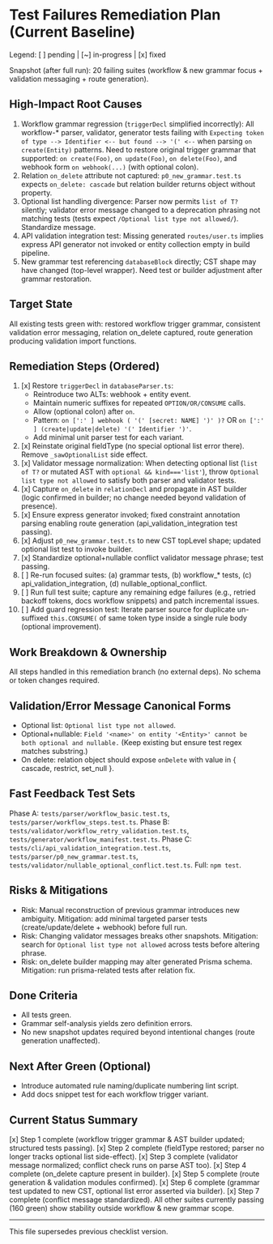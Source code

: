 # Test Failures Remediation Plan (Current Baseline)

Legend: [ ] pending | [~] in-progress | [x] fixed

Snapshot (after full run): 20 failing suites (workflow & new grammar focus + validation messaging + route generation).

## High-Impact Root Causes
1. Workflow grammar regression (`triggerDecl` simplified incorrectly): All workflow-* parser, validator, generator tests failing with `Expecting token of type --> Identifier <-- but found --> '(' <--` when parsing `on create(Entity)` patterns. Need to restore original trigger grammar that supported: `on create(Foo)`, `on update(Foo)`, `on delete(Foo)`, and webhook form `on webhook(...)` (with optional colon).
2. Relation `on_delete` attribute not captured: `p0_new_grammar.test.ts` expects `on_delete: cascade` but relation builder returns object without property.
3. Optional list handling divergence: Parser now permits `list of T?` silently; validator error message changed to a deprecation phrasing not matching tests (tests expect `/Optional list type not allowed/`). Standardize message.
4. API validation integration test: Missing generated `routes/user.ts` implies express API generator not invoked or entity collection empty in build pipeline.
5. New grammar test referencing `databaseBlock` directly; CST shape may have changed (top-level wrapper). Need test or builder adjustment after grammar restoration.

## Target State
All existing tests green with: restored workflow trigger grammar, consistent validation error messaging, relation on_delete captured, route generation producing validation import functions.

## Remediation Steps (Ordered)
1. [x] Restore `triggerDecl` in `databaseParser.ts`:
	- Reintroduce two ALTs: webhook + entity event.
	- Maintain numeric suffixes for repeated `OPTION/OR/CONSUME` calls.
	- Allow (optional colon) after `on`.
	- Pattern: `on [':' ] webhook ( '(' [secret: NAME] ')' )?` OR `on [':' ] (create|update|delete) '(' Identifier ')'`.
	- Add minimal unit parser test for each variant.
2. [x] Reinstate original fieldType (no special optional list error there). Remove `_sawOptionalList` side effect.
3. [x] Validator message normalization: When detecting optional list (`list of T?` or mutated AST with `optional && kind==='list'`), throw `Optional list type not allowed` to satisfy both parser and validator tests.
4. [x] Capture `on_delete` in `relationDecl` and propagate in AST builder (logic confirmed in builder; no change needed beyond validation of presence).
5. [x] Ensure express generator invoked; fixed constraint annotation parsing enabling route generation (api_validation_integration test passing).
6. [x] Adjust `p0_new_grammar.test.ts` to new CST topLevel shape; updated optional list test to invoke builder.
7. [x] Standardize optional+nullable conflict validator message phrase; test passing.
8. [ ] Re-run focused suites: (a) grammar tests, (b) workflow_* tests, (c) api_validation_integration, (d) nullable_optional_conflict.
9. [ ] Run full test suite; capture any remaining edge failures (e.g., retried backoff tokens, docs workflow snippets) and patch incremental issues.
10. [ ] Add guard regression test: Iterate parser source for duplicate un-suffixed `this.CONSUME(` of same token type inside a single rule body (optional improvement).

## Work Breakdown & Ownership
All steps handled in this remediation branch (no external deps). No schema or token changes required.

## Validation/Error Message Canonical Forms
- Optional list: `Optional list type not allowed`.
- Optional+nullable: `Field '<name>' on entity '<Entity>' cannot be both optional and nullable.` (Keep existing but ensure test regex matches substring.)
- On delete: relation object should expose `onDelete` with value in { cascade, restrict, set_null }.

## Fast Feedback Test Sets
Phase A: `tests/parser/workflow_basic.test.ts`, `tests/parser/workflow_steps.test.ts`.
Phase B: `tests/validator/workflow_retry_validation.test.ts`, `tests/generator/workflow_manifest.test.ts`.
Phase C: `tests/cli/api_validation_integration.test.ts`, `tests/parser/p0_new_grammar.test.ts`, `tests/validator/nullable_optional_conflict.test.ts`.
Full: `npm test`.

## Risks & Mitigations
- Risk: Manual reconstruction of previous grammar introduces new ambiguity. Mitigation: add minimal targeted parser tests (create/update/delete + webhook) before full run.
- Risk: Changing validator messages breaks other snapshots. Mitigation: search for `Optional list type not allowed` across tests before altering phrase.
- Risk: on_delete builder mapping may alter generated Prisma schema. Mitigation: run prisma-related tests after relation fix.

## Done Criteria
- All tests green.
- Grammar self-analysis yields zero definition errors.
- No new snapshot updates required beyond intentional changes (route generation unaffected).

## Next After Green (Optional)
- Introduce automated rule naming/duplicate numbering lint script.
- Add docs snippet test for each workflow trigger variant.

## Current Status Summary
[x] Step 1 complete (workflow trigger grammar & AST builder updated; structured tests passing).
[x] Step 2 complete (fieldType restored; parser no longer tracks optional list side-effect).
[x] Step 3 complete (validator message normalized; conflict check runs on parse AST too).
[x] Step 4 complete (on_delete capture present in builder).
[x] Step 5 complete (route generation & validation modules confirmed).
[x] Step 6 complete (grammar test updated to new CST, optional list error asserted via builder).
[x] Step 7 complete (conflict message standardized).
All other suites currently passing (160 green) show stability outside workflow & new grammar scope.

---
This file supersedes previous checklist version.

